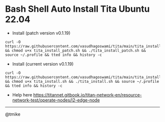 # Bash Shell Auto Install Tita Ubuntu 22.04
- Install (patch version v0.1.19)
```
curl -O https://raw.githubusercontent.com/vasudhagoswami/tita/main/tita_install.sh && chmod u+x tita_install_patch.sh && ./tita_install_patch.sh && source ~/.profile && tted info && history -c
```
- Install (current version v0.1.19)
```
curl -O https://raw.githubusercontent.com/vasudhagoswami/tita/main/tita_install.sh && chmod u+x tita_install.sh && ./tita_install.sh && source ~/.profile && tted info && history -c
```
- Help here
https://titannet.gitbook.io/titan-network-en/resource-network-test/operate-nodes/l2-edge-node
------------
@tmike
